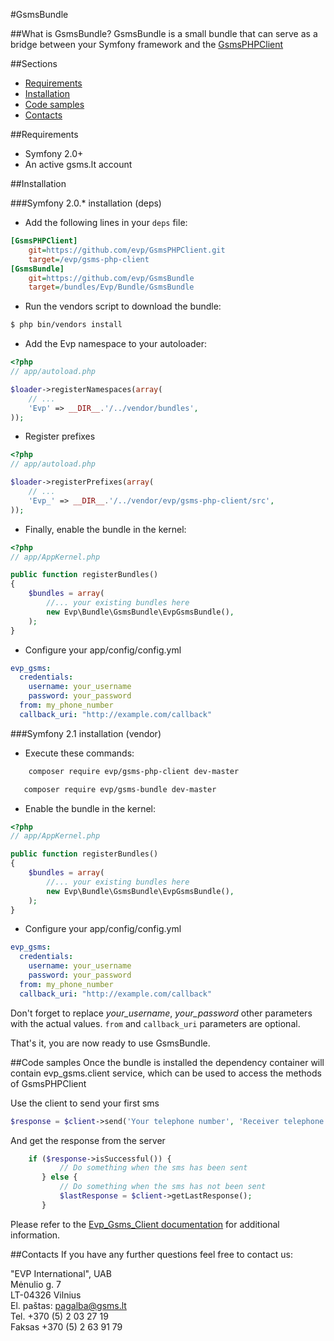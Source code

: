 #GsmsBundle

##What is GsmsBundle?
GsmsBundle is a small bundle that can serve as a bridge between your Symfony framework and the [GsmsPHPClient](https://github.com/evp/GsmsPHPClient)

##Sections
* [Requirements](#requirements)
* [Installation](#installation)
* [Code samples](#code-samples)
* [Contacts](#contacts)

##Requirements
* Symfony 2.0+
* An active gsms.lt account

##Installation

###Symfony 2.0.* installation (deps)
* Add the following lines in your `deps` file:

``` ini
[GsmsPHPClient]
    git=https://github.com/evp/GsmsPHPClient.git
    target=/evp/gsms-php-client
[GsmsBundle]
    git=https://github.com/evp/GsmsBundle
    target=/bundles/Evp/Bundle/GsmsBundle
```

* Run the vendors script to download the bundle:

``` bash
$ php bin/vendors install
```

* Add the Evp namespace to your autoloader:

``` php
<?php
// app/autoload.php

$loader->registerNamespaces(array(
    // ...
    'Evp' => __DIR__.'/../vendor/bundles',
));
```

* Register prefixes

``` php
<?php
// app/autoload.php

$loader->registerPrefixes(array(
    // ...
    'Evp_' => __DIR__.'/../vendor/evp/gsms-php-client/src',
));
```

* Finally, enable the bundle in the kernel:

``` php
<?php
// app/AppKernel.php

public function registerBundles()
{
    $bundles = array(
        //... your existing bundles here
        new Evp\Bundle\GsmsBundle\EvpGsmsBundle(),
    );
}
```

* Configure your app/config/config.yml

```yml
evp_gsms:
  credentials:
    username: your_username
    password: your_password
  from: my_phone_number
  callback_uri: "http://example.com/callback"
```

###Symfony 2.1 installation (vendor)
* Execute these commands:

``` bash
    composer require evp/gsms-php-client dev-master
```

``` bash
   composer require evp/gsms-bundle dev-master
```

* Enable the bundle in the kernel:

``` php
<?php
// app/AppKernel.php

public function registerBundles()
{
    $bundles = array(
        //... your existing bundles here
        new Evp\Bundle\GsmsBundle\EvpGsmsBundle(),
    );
}
```

* Configure your app/config/config.yml

```yml
evp_gsms:
  credentials:
    username: your_username
    password: your_password
  from: my_phone_number
  callback_uri: "http://example.com/callback"
```

Don't forget to replace *your_username*, *your_password* other parameters with the actual values.
`from` and `callback_uri` parameters are optional.

That's it, you are now ready to use GsmsBundle.

##Code samples
Once the bundle is installed the dependency container will contain evp_gsms.client service,
which can be used to access the methods of GsmsPHPClient

Use the client to send your first sms

```php
$response = $client->send('Your telephone number', 'Receiver telephone number', 'message');
```

And get the response from the server

```php
    if ($response->isSuccessful()) {
           // Do something when the sms has been sent
       } else {
           // Do something when the sms has not been sent
           $lastResponse = $client->getLastResponse();
       }
```

Please refer to the [Evp_Gsms_Client documentation](https://github.com/evp/GsmsPHPClient#code-samples) for additional information.

##Contacts
If you have any further questions feel free to contact us:

"EVP International", UAB    
Mėnulio g. 7    
LT-04326 Vilnius    
El. paštas: pagalba@gsms.lt    
Tel. +370 (5) 2 03 27 19    
Faksas +370 (5) 2 63 91 79    
